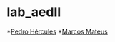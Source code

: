 # lab_aedII

*[Pedro Hércules](https://github.com/PedroHercules0810)
*[Marcos Mateus](https://github.com/mmvbs)